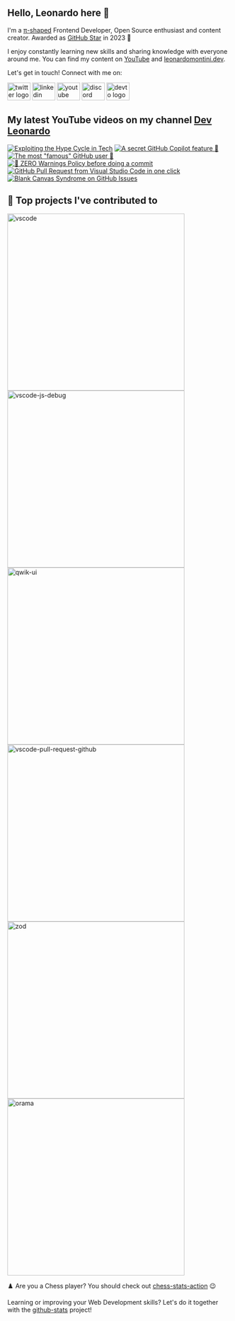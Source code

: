 ## Hello, Leonardo here 👋

I'm a [π-shaped](https://youtu.be/Dje_jaiMnYg) Frontend Developer, Open Source enthusiast and content creator. Awarded as [GitHub Star](https://stars.github.com/profiles/Balastrong/) in 2023 🌟

I enjoy constantly learning new skills and sharing knowledge with everyone around me. You can find my content on [YouTube](https://www.youtube.com/c/DevLeonardo?sub_confirmation=1) and [leonardomontini.dev](https://leonardomontini.dev).

Let's get in touch! Connect with me on:

<div align="left">
  <a href="https://twitter.com/Balastrong" target="_blank"><img src="https://raw.githubusercontent.com/maurodesouza/profile-readme-generator/master/src/assets/icons/social/twitter/default.svg" width="52" height="40" alt="twitter logo" /></a>
  <a href="https://www.linkedin.com/in/leonardo-montini/" target="_blank"><img src="https://raw.githubusercontent.com/maurodesouza/profile-readme-generator/master/src/assets/icons/social/linkedin/default.svg" width="52" height="40" alt="linkedin logo" /></a>
  <a href="https://www.youtube.com/c/DevLeonardo?sub_confirmation=1" target="_blank"><img src="https://raw.githubusercontent.com/maurodesouza/profile-readme-generator/master/src/assets/icons/social/youtube/default.svg" width="52" height="40" alt="youtube logo" /></a>
  <a href="https://discord.gg/bqwyEa6We6" target="_blank"><img src="https://raw.githubusercontent.com/maurodesouza/profile-readme-generator/master/src/assets/icons/social/discord/default.svg" width="52" height="40" alt="discord logo" /></a>
  <a href="https://dev.to/balastrong" target="_blank"><img src="https://raw.githubusercontent.com/maurodesouza/profile-readme-generator/master/src/assets/icons/social/devto/default.svg" width="52" height="40" alt="devto logo" /></a>
</div>

## My latest YouTube videos on my channel [Dev Leonardo](https://www.youtube.com/c/DevLeonardo)

<!-- BEGIN YOUTUBE-CARDS -->
[![Exploiting the Hype Cycle in Tech](https://ytcards.demolab.com/?id=KwlJnW9Femo&title=Exploiting+the+Hype+Cycle+in+Tech&lang=en&timestamp=1702882808&background_color=%230d1117&title_color=%23ffffff&stats_color=%23dedede&max_title_lines=1&width=250&border_radius=5&duration=265 "Exploiting the Hype Cycle in Tech")](https://www.youtube.com/watch?v=KwlJnW9Femo)
[![A secret GitHub Copilot feature 🙊](https://ytcards.demolab.com/?id=_yRSIKOlEFc&title=A+secret+GitHub+Copilot+feature+%F0%9F%99%8A&lang=en&timestamp=1702539902&background_color=%230d1117&title_color=%23ffffff&stats_color=%23dedede&max_title_lines=1&width=250&border_radius=5&duration=40 "A secret GitHub Copilot feature 🙊")](https://www.youtube.com/watch?v=_yRSIKOlEFc)
[![The most "famous" GitHub user 👑](https://ytcards.demolab.com/?id=D_XrdoQ9TXw&title=The+most+%22famous%22+GitHub+user+%F0%9F%91%91&lang=en&timestamp=1702386900&background_color=%230d1117&title_color=%23ffffff&stats_color=%23dedede&max_title_lines=1&width=250&border_radius=5&duration=31 "The most \"famous\" GitHub user 👑")](https://www.youtube.com/watch?v=D_XrdoQ9TXw)
[![🚨 ZERO Warnings Policy before doing a commit](https://ytcards.demolab.com/?id=oHrlgeqkRPY&title=%F0%9F%9A%A8+ZERO+Warnings+Policy+before+doing+a+commit&lang=en&timestamp=1701995431&background_color=%230d1117&title_color=%23ffffff&stats_color=%23dedede&max_title_lines=1&width=250&border_radius=5&duration=46 "🚨 ZERO Warnings Policy before doing a commit")](https://www.youtube.com/watch?v=oHrlgeqkRPY)
[![GitHub Pull Request from Visual Studio Code in one click](https://ytcards.demolab.com/?id=1-vV_0Og36g&title=GitHub+Pull+Request+from+Visual+Studio+Code+in+one+click&lang=en&timestamp=1701875700&background_color=%230d1117&title_color=%23ffffff&stats_color=%23dedede&max_title_lines=1&width=250&border_radius=5&duration=51 "GitHub Pull Request from Visual Studio Code in one click")](https://www.youtube.com/watch?v=1-vV_0Og36g)
[![Blank Canvas Syndrome on GitHub Issues](https://ytcards.demolab.com/?id=wB3DiO_gxow&title=Blank+Canvas+Syndrome+on+GitHub+Issues&lang=en&timestamp=1701703822&background_color=%230d1117&title_color=%23ffffff&stats_color=%23dedede&max_title_lines=1&width=250&border_radius=5&duration=48 "Blank Canvas Syndrome on GitHub Issues")](https://www.youtube.com/watch?v=wB3DiO_gxow)
<!-- END YOUTUBE-CARDS -->

## 📕 Top projects I've contributed to

<!-- Repo info cards - https://github.com/anuraghazra/github-readme-stats -->
<!-- Small repo cards (fork) - https://github.com/DenverCoder1/github-readme-stats -->
<p align="left">
  <a href="https://github.com/Microsoft/vscode"><img width="400" src="https://github-readme-stats.vercel.app/api/pin/?username=Microsoft&repo=vscode&theme=react&bg_color=1F222E&title_color=F85D7F&icon_color=F8D866&hide_border=true&show_icons=false" alt="vscode"></a>
  <a href="https://github.com/microsoft/vscode-js-debug"><img width="400" src="https://github-readme-stats.vercel.app/api/pin/?username=microsoft&repo=vscode-js-debug&theme=react&bg_color=1F222E&title_color=F85D7F&icon_color=F8D866&hide_border=true&show_icons=false" alt="vscode-js-debug"></a>
  <a href="https://github.com/qwikifiers/qwik-ui"><img width="400" src="https://github-readme-stats.vercel.app/api/pin/?username=qwikifiers&repo=qwik-ui&theme=react&bg_color=1F222E&title_color=F85D7F&icon_color=F8D866&hide_border=true&show_icons=false" alt="qwik-ui"></a>
  <a href="https://github.com/Microsoft/vscode-pull-request-github"><img width="400" src="https://github-readme-stats.vercel.app/api/pin/?username=Microsoft&repo=vscode-pull-request-github&theme=react&bg_color=1F222E&title_color=F85D7F&icon_color=F8D866&hide_border=true&show_icons=false" alt="vscode-pull-request-github"></a>
  <a href="https://github.com/colinhacks/zod"><img width="400" src="https://github-readme-stats.vercel.app/api/pin/?username=colinhacks&repo=zod&theme=react&bg_color=1F222E&title_color=F85D7F&icon_color=F8D866&hide_border=true&show_icons=false" alt="zod"></a>
  <a href="https://github.com/oramasearch/orama"><img width="400" src="https://github-readme-stats.vercel.app/api/pin/?username=oramasearch&repo=orama&theme=react&bg_color=1F222E&title_color=F85D7F&icon_color=F8D866&hide_border=true&show_icons=false" alt="orama"></a>
</p>

♟️ Are you a Chess player? You should check out [chess-stats-action](https://github.com/Balastrong/chess-stats-action) 😉

Learning or improving your Web Development skills? Let's do it together with the [github-stats](https://github.com/Balastrong/github-stats) project!

